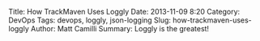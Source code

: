 Title: How TrackMaven Uses Loggly
Date: 2013-11-09 8:20
Category: DevOps
Tags: devops, loggly, json-logging
Slug: how-trackmaven-uses-loggly
Author: Matt Camilli
Summary: Loggly is the greatest!

